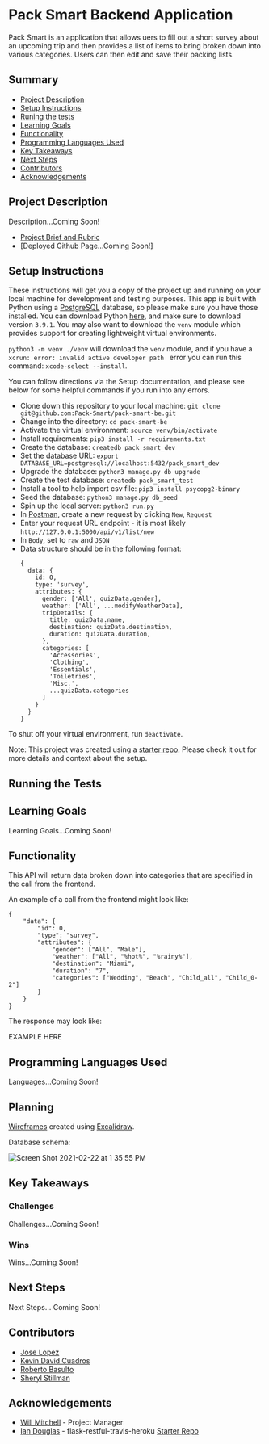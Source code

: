 # Pack Smart Backend Application

Pack Smart is an application that allows uers to fill out a short survey about an upcoming trip and then provides a list of items to bring broken down into various categories. Users can then edit and save their packing lists.

## Summary

  - [Project Description](#project-description)
  - [Setup Instructions](#setup-instructions)
  - [Runing the tests](#running-the-tests)
  - [Learning Goals](#learning-goals)
  - [Functionality](#functionality)
  - [Programming Languages Used](#programming-languages-used)
  - [Key Takeaways](#key-takeaways)
  - [Next Steps](#next-steps)
  - [Contributors](#contributors)
  - [Acknowledgements](#acknowledgements)


## Project Description

Description...Coming Soon!

- [Project Brief and Rubric](https://mod4.turing.io/projects/capstone.html)
- [Deployed Github Page...Coming Soon!]

## Setup Instructions

These instructions will get you a copy of the project up and running on your local machine for development and testing purposes. This app is built with Python using a [PostgreSQL](https://www.postgresql.org/) database, so please make sure you have those installed. You can download Python [here](https://www.python.org/downloads/), and make sure to download version `3.9.1`. You may also want to download the `venv` module which provides support for creating lightweight virtual environments.

`python3 -m venv ./venv` will download the `venv` module, and if you have a `xcrun: error: invalid active developer path ` error you can run this command: `xcode-select --install`.

You can follow directions via the Setup documentation, and please see below for some helpful commands if you run into any errors.

* Clone down this repository to your local machine: `git clone git@github.com:Pack-Smart/pack-smart-be.git`
* Change into the directory: `cd pack-smart-be`
* Activate the virtual environment: `source venv/bin/activate`
* Install requirements: `pip3 install -r requirements.txt`
* Create the database: `createdb pack_smart_dev`
* Set the database URL: `export DATABASE_URL=postgresql://localhost:5432/pack_smart_dev`
* Upgrade the database: `python3 manage.py db upgrade`
* Create the test database: `createdb pack_smart_test`
* Install a tool to help import csv file: `pip3 install psycopg2-binary`
* Seed the database: `python3 manage.py db_seed`
* Spin up the local server: `python3 run.py`
* In [Postman](https://www.postman.com/), create a new request by clicking `New`, `Request`
* Enter your request URL endpoint - it is most likely `http://127.0.0.1:5000/api/v1/list/new`
* In `Body`, set to `raw` and `JSON`
* Data structure should be in the following format:
   ```
   {
     data: {
       id: 0,
       type: 'survey',
       attributes: {
         gender: ['All', quizData.gender],
         weather: ['All', ...modifyWeatherData],
         tripDetails: {
           title: quizData.name,
           destination: quizData.destination,
           duration: quizData.duration,
         },
         categories: [
           'Accessories',
           'Clothing',
           'Essentials',
           'Toiletries',
           'Misc.',
           ...quizData.categories
         ]
       }
     }
   }
    ```

To shut off your virtual environment, run `deactivate`.

Note: This project was created using a [starter repo](https://github.com/iandouglas/flask-restful-travis-heroku). Please check it out for more details and context about the setup.

## Running the Tests

## Learning Goals

Learning Goals...Coming Soon!

## Functionality

This API will return data broken down into categories that are specified in the call from the frontend.

An example of a call from the frontend might look like:

```
{
    "data": {
        "id": 0,
        "type": "survey",
        "attributes": {
            "gender": ["All", "Male"],
            "weather": ["All", "%hot%", "%rainy%"],
            "destination": "Miami",
            "duration": "7",
            "categories": ["Wedding", "Beach", "Child_all", "Child_0-2"]
        }
    }
}
```

The response may look like:

EXAMPLE HERE

## Programming Languages Used

Languages...Coming Soon!

## Planning

[Wireframes](https://excalidraw.com/#room=8aef215904a24ca203cf,zHjBq8xtMaifCnF07wP2jQ) created using [Excalidraw](https://excalidraw.com/).

Database schema:

![Screen Shot 2021-02-22 at 1 35 55 PM](https://user-images.githubusercontent.com/7945439/108887035-f176c800-75c6-11eb-8393-0f42e943e35a.png)

## Key Takeaways

### Challenges

Challenges...Coming Soon!

### Wins

Wins...Coming Soon!

## Next Steps

Next Steps... Coming Soon!


## Contributors

* [Jose Lopez](https://github.com/JoseLopez235)
* [Kevin David Cuadros](https://github.com/kevxo)
* [Roberto Basulto](https://github.com/Eternal-Flame085)
* [Sheryl Stillman](https://github.com/stillsheryl)

## Acknowledgements

* [Will Mitchell](https://github.com/wvmitchell) - Project Manager
* [Ian Douglas](https://github.com/iandouglas) - flask-restful-travis-heroku [Starter Repo](https://github.com/iandouglas/flask-restful-travis-heroku)
